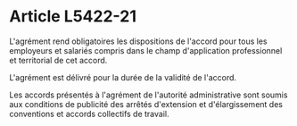 # Article L5422-21

L'agrément rend obligatoires les dispositions de l'accord pour tous les employeurs et salariés compris dans le champ d'application professionnel et territorial de cet accord.

L'agrément est délivré pour la durée de la validité de l'accord.

Les accords présentés à l'agrément de l'autorité administrative sont soumis aux conditions de publicité des arrêtés d'extension et d'élargissement des conventions et accords collectifs de travail.